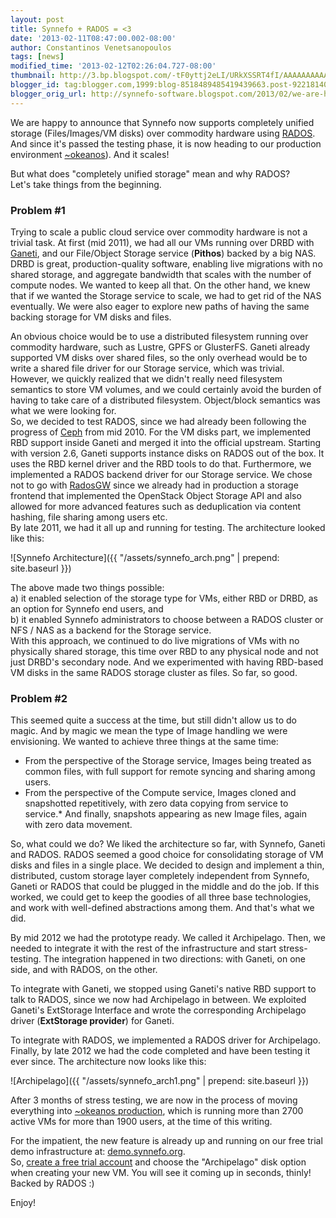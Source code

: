 ```yaml
---
layout: post
title: Synnefo + RADOS = <3
date: '2013-02-11T08:47:00.002-08:00'
author: Constantinos Venetsanopoulos
tags: [news]
modified_time: '2013-02-12T02:26:04.727-08:00'
thumbnail: http://3.bp.blogspot.com/-tF0yttj2eLI/URkXSSRT4fI/AAAAAAAAAAM/9cj_A3bgsiQ/s72-c/synnefo_arch.png
blogger_id: tag:blogger.com,1999:blog-8518489485419439663.post-9221814024451410216
blogger_orig_url: http://synnefo-software.blogspot.com/2013/02/we-are-happy-to-announce-that-synnefo_11.html
---
```



We are happy to announce that Synnefo now supports completely unified storage (Files/Images/VM disks) over commodity hardware using [RADOS](http://ceph.com/docs/master/rados/). And since it's passed the testing phase, it is now heading to our production environment [~okeanos](https://okeanos.grnet.gr/home/)). And it scales! <!--break-->

But what does "completely unified storage" mean and why RADOS?  
Let's take things from the beginning.  

### Problem #1  
Trying to scale a public cloud service over commodity hardware is not a trivial task. At first (mid 2011), we had all our VMs running over DRBD with [Ganeti](http://code.google.com/p/ganeti/), and our File/Object Storage service (**Pithos**) backed by a big NAS. DRBD is great, production-quality software, enabling live migrations with no shared storage, and aggregate bandwidth that scales with the number of compute nodes. We wanted to keep all that. On the other hand, we knew that if we wanted the Storage service to scale, we had to get rid of the NAS eventually. We were also eager to explore new paths of having the same backing storage for VM disks and files.

An obvious choice would be to use a distributed filesystem running over commodity hardware, such as Lustre, GPFS or GlusterFS. Ganeti already supported VM disks over shared files, so the only overhead would be to write a shared file driver for our Storage service, which was trivial. However, we quickly realized that we didn't really need filesystem semantics to store VM volumes, and we could certainly avoid the burden of having to take care of a distributed filesystem. Object/block semantics was what we were looking for.   
So, we decided to test RADOS, since we had already been following the progress of [Ceph](http://ceph.com/) from mid 2010. For the VM disks part, we implemented RBD support inside Ganeti and merged it into the official upstream. Starting with version 2.6, Ganeti supports instance disks on RADOS out of the box. It uses the RBD kernel driver and the RBD tools to do that. Furthermore, we implemented a RADOS backend driver for our Storage service. We chose not to go with [RadosGW](http://ceph.com/docs/master/radosgw/) since we already had in production a storage frontend that implemented the OpenStack Object Storage API and also allowed for more advanced features such as deduplication via content hashing, file sharing among users etc.  
By late 2011, we had it all up and running for testing. The architecture looked like this:

![Synnefo Architecture]({{ "/assets/synnefo_arch.png" | prepend: site.baseurl }})

The above made two things possible:  
a) it enabled selection of the storage type for VMs, either RBD or DRBD, as an option for Synnefo end users, and  
b) it enabled Synnefo administrators to choose between a RADOS cluster or NFS / NAS as a backend for the Storage service.  
With this approach, we continued to do live migrations of VMs with no physically shared storage, this time over RBD to any physical node and not just DRBD's secondary node. And we experimented with having RBD-based VM disks in the same RADOS storage cluster as files. So far, so good.

### Problem #2  
This seemed quite a success at the time, but still didn't allow us to do magic. And by magic we mean the type of Image handling we were envisioning. We wanted to achieve three things at the same time:

*   From the perspective of the Storage service, Images being treated as common files, with full support for remote syncing and sharing among users. 
*   From the perspective of the Compute service, Images cloned and snapshotted repetitively, with zero data copying from service to service.*  And finally, snapshots appearing as new Image files, again with zero data movement.

So, what could we do? We liked the architecture so far, with Synnefo, Ganeti and RADOS. RADOS seemed a good choice for consolidating storage of VM disks and files in a single place. We decided to design and implement a thin, distributed, custom storage layer completely independent from Synnefo, Ganeti or RADOS that could be plugged in the middle and do the job. If this worked, we could get to keep the goodies of all three base technologies, and work with well-defined abstractions among them. And that's what we did.

By mid 2012 we had the prototype ready. We called it Archipelago. Then, we needed to integrate it with the rest of the infrastructure and start stress-testing. The integration happened in two directions: with Ganeti, on one side, and with RADOS, on the other.

To integrate with Ganeti, we stopped using Ganeti's native RBD support to talk to RADOS, since we now had Archipelago in between. We exploited Ganeti's ExtStorage Interface and wrote the corresponding Archipelago driver (**ExtStorage provider**) for Ganeti.

To integrate with RADOS, we implemented a RADOS driver for Archipelago. Finally, by late 2012 we had the code completed and have been testing it ever since. The architecture now looks like this:

![Archipelago]({{ "/assets/synnefo_arch1.png" | prepend: site.baseurl }})


After 3 months of stress testing, we are now in the process of moving everything into [~okeanos production](http://okeanos.grnet.gr/), which is running more than 2700 active VMs for more than 1900 users, at the time of this writing.

For the impatient, the new feature is already up and running on our free trial demo infrastructure at: [demo.synnefo.org](http://demo.synnefo.org).  
So, [create a free trial account](https://accounts.demo.synnefo.org/ui/login) and choose the "Archipelago" disk option when creating your new VM. You will see it coming up in seconds, thinly!  
Backed by RADOS :)

Enjoy!